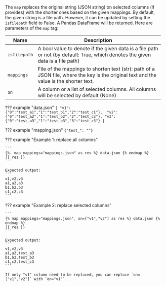 The `map` replaces the original string (JSON string) on selected columns (if provides) with the shorter ones based on the given mappings. By default, the given string is a file path. However, it can be updated by setting the `isfilepath` field to False. A Pandas DataFrame will be returned. Here are parameters of the `map` tag:

|Name           | Description |
|---------------|-------------|
|`isfilepath`   |A bool value to denote if the given data is a file path or not (by default: True, which denotes the given data is a file path) |
|`mappings`     |File of the mappings to shorten text (str): path of a JSON file, where the key is the original text and the value is the shorter text. |
|`on`           |A column or a list of selected columns. All columns will be selected by default (None) |

??? example "data.json"
    ```
    {
        "v1": {"0":"test_a1","1":"test_b1","2":"test_c1"}, 
        "v2": {"0":"test_a2","1":"test_b2","2":"test_c2"},
        "v3": {"0":"test_a3","1":"test_b3","3":"test_c3"}
    }
    ```

??? example "mapping.json"
    ```
    {"test_": ""}
    ```

??? example "Example 1: replace all columns"

    ```
    {%- map mappings="mappings.json" as res %} data.json {% endmap %}
    {{ res }}
    ```

    Expected output:
    ```
    v1,v2,v3
    a1,a2,a3
    b1,b2,b3
    c1,c2,c3
    ```

??? example "Example 2: replace selected columns"

    ```
    {% map mappings="mappings.json", on=["v1","v2"] as res %} data.json {% endmap %}
    {{ res }}
    ```

    Expected output:
    ```
    v1,v2,v3
    a1,a2,test_a3
    b1,b2,test_b3
    c1,c2,test_c3
    ```

    If only "v1" column need to be replaced, you can replace `on=["v1","v2"]` with `on="v1"`.
    
